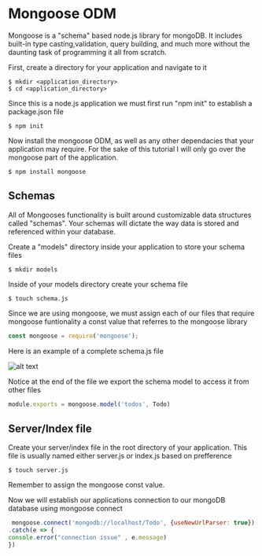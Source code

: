 # **Mongoose ODM**  

Mongoose is a "schema" based node.js library for mongoDB. It includes built-in type casting,validation, query building, and much more without the daunting task of programming it all from scratch.  


First, create a directory for your application and navigate to it  

	$ mkdir <application_directory>  
	$ cd <application_directory>  

Since this is a node.js application we must first run "npm init" to establish a package.json file  

	$ npm init  

Now install the mongoose ODM, as well as any other dependacies that your application may require. For the sake of this tutorial I will only go over the mongoose part of the application.  

	$ npm install mongoose  

## **Schemas**  

All of Mongooses functionality is built around customizable data structures called "schemas". Your schemas will dictate the way data is stored and referenced within your database.  

Create a "models" directory inside your application to store your schema files  

    $ mkdir models  

Inside of your models directory create your schema file  

    $ touch schema.js  

Since we are using mongoose, we must assign each of our files that require mongoose funtionality a const value that referres to the mongoose library  

  ```javascript  
  const mongoose = require('mongoose');  
  ```  
  
Here is an example of a complete schema.js file  

![alt text](http://198.27.107.201/web-108/assignments/mongooseTutorial/images/schema.png "Schema File")  

Notice at the end of the file we export the schema model to access it from other files  

  ```javascript  
  module.exports = mongoose.model('todos', Todo)  
  ```  

## **Server/Index file**  

Create your server/index file in the root directory of your application. This file is usually named either server.js or index.js based on prefference  

    $ touch server.js  

Remember to assign the mongoose const value.  

Now we will establish our applications connection to our mongoDB database using mongoose connect  

  ```javascript  
   mongoose.connect('mongodb://localhost/Todo', {useNewUrlParser: true})  
  .catch(e => {  
  console.error("connection issue" , e.message)  
  })  
  ```  

